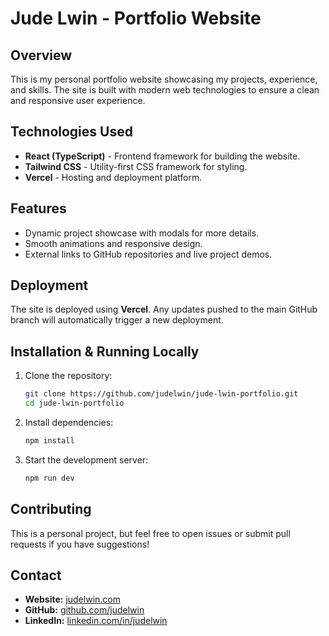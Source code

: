 # Jude Lwin - Portfolio Website

## Overview
This is my personal portfolio website showcasing my projects, experience, and skills. The site is built with modern web technologies to ensure a clean and responsive user experience.

## Technologies Used
- **React (TypeScript)** - Frontend framework for building the website.
- **Tailwind CSS** - Utility-first CSS framework for styling.
- **Vercel** - Hosting and deployment platform.

## Features
- Dynamic project showcase with modals for more details.
- Smooth animations and responsive design.
- External links to GitHub repositories and live project demos.

## Deployment
The site is deployed using **Vercel**. Any updates pushed to the main GitHub branch will automatically trigger a new deployment.

## Installation & Running Locally
1. Clone the repository:
   ```sh
   git clone https://github.com/judelwin/jude-lwin-portfolio.git
   cd jude-lwin-portfolio
   ```
2. Install dependencies:
   ```sh
   npm install
   ```
3. Start the development server:
   ```sh
   npm run dev
   ```

## Contributing
This is a personal project, but feel free to open issues or submit pull requests if you have suggestions!

## Contact
- **Website:** [judelwin.com](https://judelwin.com)
- **GitHub:** [github.com/judelwin](https://github.com/judelwin)
- **LinkedIn:** [linkedin.com/in/judelwin](https://www.linkedin.com/in/judelwin/)

